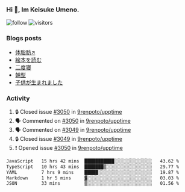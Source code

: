 ### Hi 👋, Im Keisuke Umeno.

<!--
**9renpoto/9renpoto** is a ✨ _special_ ✨ repository because its `README.md` (this file) appears on your GitHub profile.

Here are some ideas to get you started:

- 🔭 I’m currently working on ...
- 🌱 I’m currently learning ...
- 👯 I’m looking to collaborate on ...
- 🤔 I’m looking for help with ...
- 💬 Ask me about ...
- 📫 How to reach me: ...
- 😄 Pronouns: ...
- ⚡ Fun fact: ...
-->

![follow](https://img.shields.io/github/followers/9renpoto?label=Follow&style=social)
![visitors](https://komarev.com/ghpvc/?username=9renpoto&label=Profile%20views&color=0e75b6&style=flat)

### Blogs posts

<!-- BLOG-POST-LIST:START -->
- [体脂肪↗](https://9renpoto.win/entry/2024/08/12/gaining_fat)
- [絵本を読む](https://9renpoto.win/entry/2024/07/26/picture_book)
- [二度寝](https://9renpoto.win/entry/2024/07/18/going_back_to_sleep)
- [朝型](https://9renpoto.win/entry/2024/05/29/im-an-early)
- [子供が生まれました](https://9renpoto.win/entry/2024/04/18/hello-world)
<!-- BLOG-POST-LIST:END -->

### Activity

<!--START_SECTION:activity-->
1. 🔒 Closed issue [#3050](https://github.com/9renpoto/upptime/issues/3050) in [9renpoto/upptime](https://github.com/9renpoto/upptime)
2. 🗣 Commented on [#3050](https://github.com/9renpoto/upptime/issues/3050#issuecomment-2298011520) in [9renpoto/upptime](https://github.com/9renpoto/upptime)
3. 🗣 Commented on [#3049](https://github.com/9renpoto/upptime/issues/3049#issuecomment-2298011459) in [9renpoto/upptime](https://github.com/9renpoto/upptime)
4. 🔒 Closed issue [#3049](https://github.com/9renpoto/upptime/issues/3049) in [9renpoto/upptime](https://github.com/9renpoto/upptime)
5. ❗ Opened issue [#3050](https://github.com/9renpoto/upptime/issues/3050) in [9renpoto/upptime](https://github.com/9renpoto/upptime)
<!--END_SECTION:activity-->

<!--START_SECTION:waka-->

```txt
JavaScript   15 hrs 42 mins  ███████████░░░░░░░░░░░░░░   43.62 %
TypeScript   10 hrs 43 mins  ███████▒░░░░░░░░░░░░░░░░░   29.77 %
YAML         7 hrs 9 mins    █████░░░░░░░░░░░░░░░░░░░░   19.87 %
Markdown     1 hr 5 mins     ▓░░░░░░░░░░░░░░░░░░░░░░░░   03.03 %
JSON         33 mins         ▒░░░░░░░░░░░░░░░░░░░░░░░░   01.56 %
```

<!--END_SECTION:waka-->
